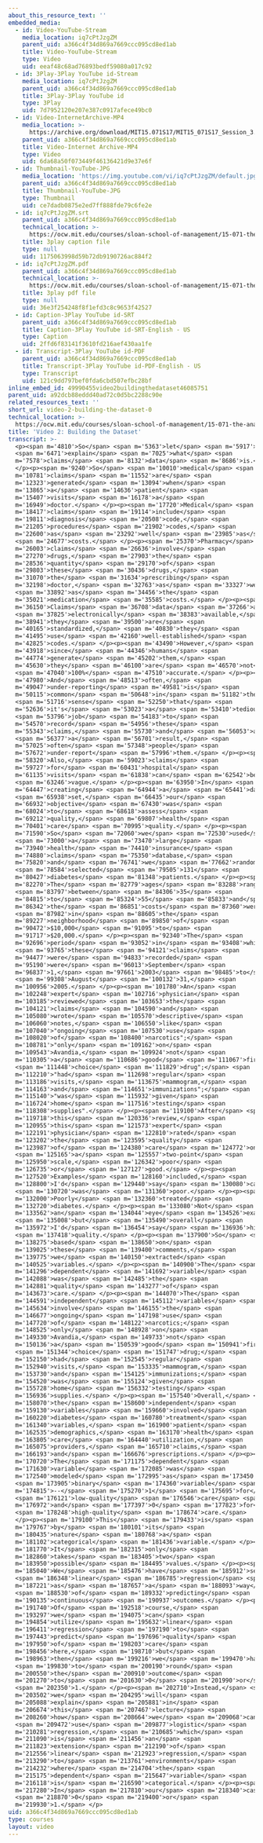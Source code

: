 ```yaml
---
about_this_resource_text: ''
embedded_media:
  - id: Video-YouTube-Stream
    media_location: iq7cPtJzgZM
    parent_uid: a366c4f34d869a7669ccc095cd8ed1ab
    title: Video-YouTube-Stream
    type: Video
    uid: eeaf48c68ad76893bedf59080a017c92
  - id: 3Play-3Play YouTube id-Stream
    media_location: iq7cPtJzgZM
    parent_uid: a366c4f34d869a7669ccc095cd8ed1ab
    title: 3Play-3Play YouTube id
    type: 3Play
    uid: 7d7952120e207e387c0917afece49bc0
  - id: Video-InternetArchive-MP4
    media_location: >-
      https://archive.org/download/MIT15.071S17/MIT15_071S17_Session_3.2.02_300k.mp4
    parent_uid: a366c4f34d869a7669ccc095cd8ed1ab
    title: Video-Internet Archive-MP4
    type: Video
    uid: 6da68a50f073449f46136421d9e37e6f
  - id: Thumbnail-YouTube-JPG
    media_location: 'https://img.youtube.com/vi/iq7cPtJzgZM/default.jpg'
    parent_uid: a366c4f34d869a7669ccc095cd8ed1ab
    title: Thumbnail-YouTube-JPG
    type: Thumbnail
    uid: ce7dadb0875e2ed7ff888fde79c6fe2e
  - id: iq7cPtJzgZM.srt
    parent_uid: a366c4f34d869a7669ccc095cd8ed1ab
    technical_location: >-
      https://ocw.mit.edu/courses/sloan-school-of-management/15-071-the-analytics-edge-spring-2017/logistic-regression/modeling-the-expert-an-introduction-to-logistic-regression/video-2-building-the-dataset/video-2-building-the-dataset-0/iq7cPtJzgZM.srt
    title: 3play caption file
    type: null
    uid: 1175063998d59b72db9190726ac884f2
  - id: iq7cPtJzgZM.pdf
    parent_uid: a366c4f34d869a7669ccc095cd8ed1ab
    technical_location: >-
      https://ocw.mit.edu/courses/sloan-school-of-management/15-071-the-analytics-edge-spring-2017/logistic-regression/modeling-the-expert-an-introduction-to-logistic-regression/video-2-building-the-dataset/video-2-building-the-dataset-0/iq7cPtJzgZM.pdf
    title: 3play pdf file
    type: null
    uid: 36e3f254248f8f1efd3c8c9653f42527
  - id: Caption-3Play YouTube id-SRT
    parent_uid: a366c4f34d869a7669ccc095cd8ed1ab
    title: Caption-3Play YouTube id-SRT-English - US
    type: Caption
    uid: 2ffd6f83141f3610fd216aef430aa1fe
  - id: Transcript-3Play YouTube id-PDF
    parent_uid: a366c4f34d869a7669ccc095cd8ed1ab
    title: Transcript-3Play YouTube id-PDF-English - US
    type: Transcript
    uid: 121c9dd797bef0fda6cbd507efbc28bf
inline_embed_id: 49990455video2buildingthedataset46085751
parent_uid: a92dcb88eddd40ad72c0d5bc2288c90e
related_resources_text: ''
short_url: video-2-building-the-dataset-0
technical_location: >-
  https://ocw.mit.edu/courses/sloan-school-of-management/15-071-the-analytics-edge-spring-2017/logistic-regression/modeling-the-expert-an-introduction-to-logistic-regression/video-2-building-the-dataset/video-2-building-the-dataset-0
title: 'Video 2: Building the Dataset'
transcript: >-
  <p><span m='4810'>So</span> <span m='5363'>let</span> <span m='5917'>us</span>
  <span m='6471'>explain</span> <span m='7025'>what</span> <span
  m='7578'>claims</span> <span m='8132'>data</span> <span m='8686'>is.</span>
  </p><p><span m='9240'>So</span> <span m='10010'>medical</span> <span
  m='10781'>claims</span> <span m='11552'>are</span> <span
  m='12323'>generated</span> <span m='13094'>when</span> <span
  m='13865'>a</span> <span m='14636'>patient</span> <span
  m='15407'>visits</span> <span m='16178'>a</span> <span
  m='16949'>doctor.</span> </p><p><span m='17720'>Medical</span> <span
  m='18417'>claims</span> <span m='19114'>include</span> <span
  m='19811'>diagnosis</span> <span m='20508'>code,</span> <span
  m='21205'>procedures</span> <span m='21902'>codes,</span> <span
  m='22600'>as</span> <span m='23292'>well</span> <span m='23985'>as</span>
  <span m='24677'>costs.</span> </p><p><span m='25370'>Pharmacy</span> <span
  m='26003'>claims</span> <span m='26636'>involve</span> <span
  m='27270'>drugs,</span> <span m='27903'>the</span> <span
  m='28536'>quantity</span> <span m='29170'>of</span> <span
  m='29803'>these</span> <span m='30436'>drugs,</span> <span
  m='31070'>the</span> <span m='31634'>prescribing</span> <span
  m='32198'>doctor,</span> <span m='32763'>as</span> <span m='33327'>well</span>
  <span m='33892'>as</span> <span m='34456'>the</span> <span
  m='35021'>medication</span> <span m='35585'>costs.</span> </p><p><span
  m='36150'>Claims</span> <span m='36708'>data</span> <span m='37266'>are</span>
  <span m='37825'>electronically</span> <span m='38383'>available,</span> <span
  m='38941'>they</span> <span m='39500'>are</span> <span
  m='40165'>standardized,</span> <span m='40830'>they</span> <span
  m='41495'>use</span> <span m='42160'>well-established</span> <span
  m='42825'>codes.</span> </p><p><span m='43490'>However,</span> <span
  m='43918'>since</span> <span m='44346'>humans</span> <span
  m='44774'>generate</span> <span m='45202'>them,</span> <span
  m='45630'>they</span> <span m='46100'>are</span> <span m='46570'>not</span>
  <span m='47040'>100%</span> <span m='47510'>accurate.</span> </p><p><span
  m='47980'>And</span> <span m='48513'>often,</span> <span
  m='49047'>under-reporting</span> <span m='49581'>is</span> <span
  m='50115'>common</span> <span m='50648'>in</span> <span m='51182'>the</span>
  <span m='51716'>sense</span> <span m='52250'>that</span> <span
  m='52636'>it's</span> <span m='53023'>a</span> <span m='53410'>tedious</span>
  <span m='53796'>job</span> <span m='54183'>to</span> <span
  m='54570'>record</span> <span m='54956'>these</span> <span
  m='55343'>claims,</span> <span m='55730'>and</span> <span m='56053'>as</span>
  <span m='56377'>a</span> <span m='56701'>result,</span> <span
  m='57025'>often</span> <span m='57348'>people</span> <span
  m='57672'>under-report</span> <span m='57996'>them.</span> </p><p><span
  m='58320'>Also,</span> <span m='59023'>claims</span> <span
  m='59727'>for</span> <span m='60431'>hospital</span> <span
  m='61135'>visits</span> <span m='61838'>can</span> <span m='62542'>be</span>
  <span m='63246'>vague.</span> </p><p><span m='63950'>In</span> <span
  m='64447'>creating</span> <span m='64944'>a</span> <span m='65441'>data</span>
  <span m='65938'>set,</span> <span m='66435'>our</span> <span
  m='66932'>objective</span> <span m='67430'>was</span> <span
  m='68024'>to</span> <span m='68618'>assess</span> <span
  m='69212'>quality,</span> <span m='69807'>health</span> <span
  m='70401'>care</span> <span m='70995'>quality.</span> </p><p><span
  m='71590'>So</span> <span m='72060'>we</span> <span m='72530'>used</span>
  <span m='73000'>a</span> <span m='73470'>large</span> <span
  m='73940'>health</span> <span m='74410'>insurance</span> <span
  m='74880'>claims</span> <span m='75350'>database,</span> <span
  m='75820'>and</span> <span m='76741'>we</span> <span m='77662'>randomly</span>
  <span m='78584'>selected</span> <span m='79505'>131</span> <span
  m='80427'>diabetes</span> <span m='81348'>patients.</span> </p><p><span
  m='82270'>The</span> <span m='82779'>ages</span> <span m='83288'>ranged</span>
  <span m='83797'>between</span> <span m='84306'>35</span> <span
  m='84815'>to</span> <span m='85324'>55</span> <span m='85833'>and</span> <span
  m='86342'>the</span> <span m='86851'>costs</span> <span m='87360'>were</span>
  <span m='87982'>in</span> <span m='88605'>the</span> <span
  m='89227'>neighborhood</span> <span m='89850'>of</span> <span
  m='90472'>$10,000</span> <span m='91095'>to</span> <span
  m='91717'>$20,000.</span> </p><p><span m='92340'>The</span> <span
  m='92696'>period</span> <span m='93052'>in</span> <span m='93408'>which</span>
  <span m='93765'>these</span> <span m='94121'>claims</span> <span
  m='94477'>were</span> <span m='94833'>recorded</span> <span
  m='95190'>were</span> <span m='96013'>September</span> <span
  m='96837'>1,</span> <span m='97661'>2003</span> <span m='98485'>to</span>
  <span m='99308'>August</span> <span m='100132'>31,</span> <span
  m='100956'>2005.</span> </p><p><span m='101780'>An</span> <span
  m='102248'>expert</span> <span m='102716'>physician</span> <span
  m='103185'>reviewed</span> <span m='103653'>the</span> <span
  m='104121'>claims</span> <span m='104590'>and</span> <span
  m='105080'>wrote</span> <span m='105570'>descriptive</span> <span
  m='106060'>notes,</span> <span m='106550'>like</span> <span
  m='107040'>"ongoing</span> <span m='107530'>use</span> <span
  m='108020'>of</span> <span m='108400'>narcotics";</span> <span
  m='108781'>"only</span> <span m='109162'>on</span> <span
  m='109543'>Avandia,</span> <span m='109924'>not</span> <span
  m='110305'>a</span> <span m='110686'>good</span> <span m='111067'>first</span>
  <span m='111448'>choice</span> <span m='111829'>drug";</span> <span
  m='112210'>"had</span> <span m='112698'>regular</span> <span
  m='113186'>visits,</span> <span m='113675'>mammogram,</span> <span
  m='114163'>and</span> <span m='114651'>immunizations";</span> <span
  m='115140'>"was</span> <span m='115932'>given</span> <span
  m='116724'>home</span> <span m='117516'>testing</span> <span
  m='118308'>supplies".</span> </p><p><span m='119100'>After</span> <span
  m='119718'>this</span> <span m='120336'>review,</span> <span
  m='120955'>this</span> <span m='121573'>expert</span> <span
  m='122191'>physician</span> <span m='122810'>rated</span> <span
  m='123202'>the</span> <span m='123595'>quality</span> <span
  m='123987'>of</span> <span m='124380'>care</span> <span m='124772'>on</span>
  <span m='125165'>a</span> <span m='125557'>two-point</span> <span
  m='125950'>scale,</span> <span m='126342'>poor</span> <span
  m='126735'>or</span> <span m='127127'>good.</span> </p><p><span
  m='127520'>Examples</span> <span m='128160'>included,</span> <span
  m='128800'>I'd</span> <span m='129440'>say</span> <span m='130080'>care</span>
  <span m='130720'>was</span> <span m='131360'>poor.</span> </p><p><span
  m='132000'>Poorly</span> <span m='132360'>treated</span> <span
  m='132720'>diabetes.</span> </p><p><span m='133080'>Not</span> <span
  m='133562'>an</span> <span m='134044'>eye</span> <span m='134526'>exam,</span>
  <span m='135008'>but</span> <span m='135490'>overall</span> <span
  m='135972'>I'd</span> <span m='136454'>say</span> <span m='136936'>high</span>
  <span m='137418'>quality.</span> </p><p><span m='137900'>So</span> <span
  m='138275'>based</span> <span m='138650'>on</span> <span
  m='139025'>these</span> <span m='139400'>comments,</span> <span
  m='139775'>we</span> <span m='140150'>extracted</span> <span
  m='140525'>variables.</span> </p><p><span m='140900'>The</span> <span
  m='141296'>dependent</span> <span m='141692'>variable</span> <span
  m='142088'>was</span> <span m='142485'>the</span> <span
  m='142881'>quality</span> <span m='143277'>of</span> <span
  m='143673'>care.</span> </p><p><span m='144070'>The</span> <span
  m='144591'>independent</span> <span m='145112'>variables</span> <span
  m='145634'>involve</span> <span m='146155'>the</span> <span
  m='146677'>ongoing</span> <span m='147198'>use</span> <span
  m='147720'>of</span> <span m='148122'>narcotics;</span> <span
  m='148525'>only</span> <span m='148928'>on</span> <span
  m='149330'>Avandia,</span> <span m='149733'>not</span> <span
  m='150136'>a</span> <span m='150539'>good</span> <span m='150941'>first</span>
  <span m='151344'>choice</span> <span m='151747'>drug;</span> <span
  m='152150'>had</span> <span m='152545'>regular</span> <span
  m='152940'>visits,</span> <span m='153335'>mammogram,</span> <span
  m='153730'>and</span> <span m='154125'>immunizations;</span> <span
  m='154520'>was</span> <span m='155124'>given</span> <span
  m='155728'>home</span> <span m='156332'>testing</span> <span
  m='156936'>supplies.</span> </p><p><span m='157540'>Overall,</span> <span
  m='158070'>the</span> <span m='158600'>independent</span> <span
  m='159130'>variables</span> <span m='159660'>involved</span> <span
  m='160220'>diabetes</span> <span m='160780'>treatment</span> <span
  m='161340'>variables,</span> <span m='161900'>patient</span> <span
  m='162535'>demographics,</span> <span m='163170'>health</span> <span
  m='163805'>care</span> <span m='164440'>utilization,</span> <span
  m='165075'>providers,</span> <span m='165710'>claims,</span> <span
  m='166193'>and</span> <span m='166676'>prescriptions.</span> </p><p><span
  m='170720'>The</span> <span m='171175'>dependent</span> <span
  m='171630'>variable</span> <span m='172085'>was</span> <span
  m='172540'>modeled</span> <span m='172995'>as</span> <span m='173450'>a</span>
  <span m='173905'>binary</span> <span m='174360'>variable</span> <span
  m='174815'>--</span> <span m='175270'>1</span> <span m='175695'>for</span>
  <span m='176121'>low-quality</span> <span m='176546'>care</span> <span
  m='176972'>and</span> <span m='177397'>0</span> <span m='177823'>for</span>
  <span m='178248'>high-quality</span> <span m='178674'>care.</span>
  </p><p><span m='179100'>This</span> <span m='179433'>is</span> <span
  m='179767'>by</span> <span m='180101'>its</span> <span
  m='180435'>nature</span> <span m='180768'>a</span> <span
  m='181102'>categorical</span> <span m='181436'>variable.</span> </p><p><span
  m='181770'>It</span> <span m='182315'>only</span> <span
  m='182860'>takes</span> <span m='183405'>two</span> <span
  m='183950'>possible</span> <span m='184495'>values.</span> </p><p><span
  m='185040'>We</span> <span m='185476'>have</span> <span m='185912'>seen</span>
  <span m='186348'>linear</span> <span m='186785'>regression</span> <span
  m='187221'>as</span> <span m='187657'>a</span> <span m='188093'>way</span>
  <span m='188530'>of</span> <span m='189332'>predicting</span> <span
  m='190135'>continuous</span> <span m='190937'>outcomes.</span> </p><p><span
  m='191740'>Of</span> <span m='192518'>course,</span> <span
  m='193297'>we</span> <span m='194075'>can</span> <span
  m='194854'>utilize</span> <span m='195632'>linear</span> <span
  m='196411'>regression</span> <span m='197190'>to</span> <span
  m='197443'>predict</span> <span m='197696'>quality</span> <span
  m='197950'>of</span> <span m='198203'>care</span> <span
  m='198456'>here,</span> <span m='198710'>but</span> <span
  m='198963'>then</span> <span m='199216'>we</span> <span m='199470'>have</span>
  <span m='199830'>to</span> <span m='200190'>round</span> <span
  m='200550'>the</span> <span m='200910'>outcome</span> <span
  m='201270'>to</span> <span m='201630'>0</span> <span m='201990'>or</span>
  <span m='202350'>1.</span> </p><p><span m='202710'>Instead,</span> <span
  m='203502'>we</span> <span m='204295'>will</span> <span
  m='205088'>explain</span> <span m='205881'>in</span> <span
  m='206674'>this</span> <span m='207467'>lecture</span> <span
  m='208260'>how</span> <span m='208664'>we</span> <span m='209068'>can</span>
  <span m='209472'>use</span> <span m='209877'>logistic</span> <span
  m='210281'>regression,</span> <span m='210685'>which</span> <span
  m='211090'>is</span> <span m='211456'>an</span> <span
  m='211823'>extension</span> <span m='212190'>of</span> <span
  m='212556'>linear</span> <span m='212923'>regression,</span> <span
  m='213290'>to</span> <span m='213761'>environments</span> <span
  m='214232'>where</span> <span m='214704'>the</span> <span
  m='215175'>dependent</span> <span m='215647'>variable</span> <span
  m='216118'>is</span> <span m='216590'>categorical.</span> </p><p><span
  m='217280'>In</span> <span m='217810'>our</span> <span m='218340'>case,</span>
  <span m='218870'>0</span> <span m='219400'>or</span> <span
  m='219930'>1.</span> </p>
uid: a366c4f34d869a7669ccc095cd8ed1ab
type: courses
layout: video
---
```

